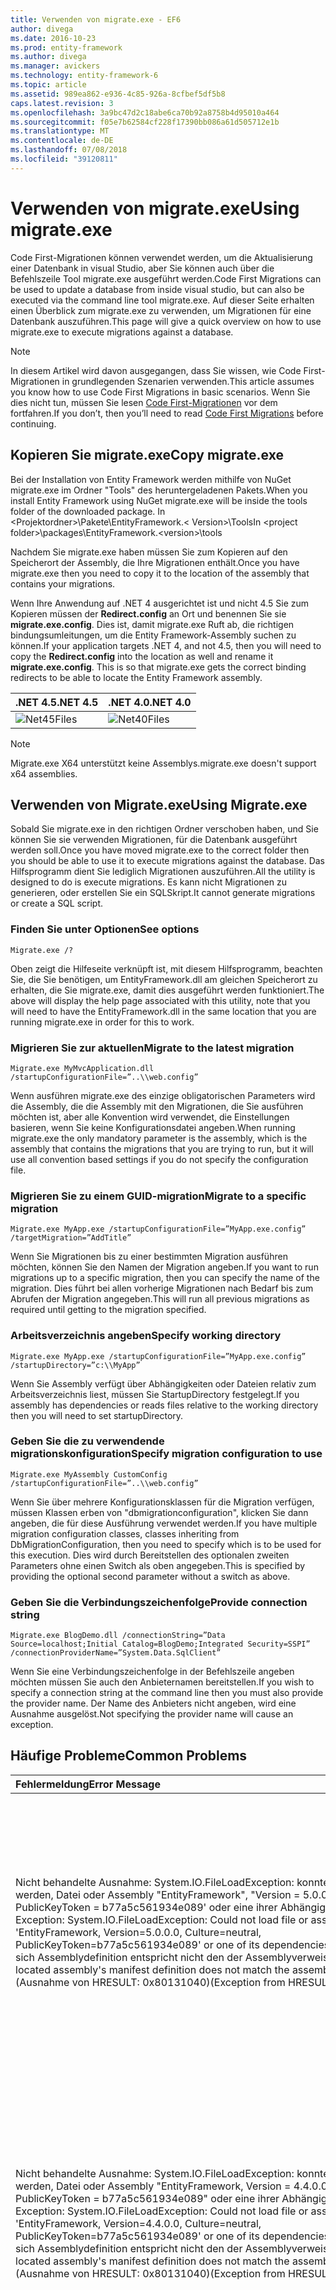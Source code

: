 ```yaml
---
title: Verwenden von migrate.exe - EF6
author: divega
ms.date: 2016-10-23
ms.prod: entity-framework
ms.author: divega
ms.manager: avickers
ms.technology: entity-framework-6
ms.topic: article
ms.assetid: 989ea862-e936-4c85-926a-8cfbef5df5b8
caps.latest.revision: 3
ms.openlocfilehash: 3a9bc47d2c18abe6ca70b92a8758b4d95010a464
ms.sourcegitcommit: f05e7b62584cf228f17390bb086a61d505712e1b
ms.translationtype: MT
ms.contentlocale: de-DE
ms.lasthandoff: 07/08/2018
ms.locfileid: "39120811"
---
```

# <a name="using-migrateexe"></a><span data-ttu-id="25e2f-102">Verwenden von migrate.exe</span><span class="sxs-lookup"><span data-stu-id="25e2f-102">Using migrate.exe</span></span>
<span data-ttu-id="25e2f-103">Code First-Migrationen können verwendet werden, um die Aktualisierung einer Datenbank in visual Studio, aber Sie können auch über die Befehlszeile Tool migrate.exe ausgeführt werden.</span><span class="sxs-lookup"><span data-stu-id="25e2f-103">Code First Migrations can be used to update a database from inside visual studio, but can also be executed via the command line tool migrate.exe.</span></span> <span data-ttu-id="25e2f-104">Auf dieser Seite erhalten einen Überblick zum migrate.exe zu verwenden, um Migrationen für eine Datenbank auszuführen.</span><span class="sxs-lookup"><span data-stu-id="25e2f-104">This page will give a quick overview on how to use migrate.exe to execute migrations against a database.</span></span>

> [!NOTE]
> <span data-ttu-id="25e2f-105">In diesem Artikel wird davon ausgegangen, dass Sie wissen, wie Code First-Migrationen in grundlegenden Szenarien verwenden.</span><span class="sxs-lookup"><span data-stu-id="25e2f-105">This article assumes you know how to use Code First Migrations in basic scenarios.</span></span> <span data-ttu-id="25e2f-106">Wenn Sie dies nicht tun, müssen Sie lesen [Code First-Migrationen](~/ef6/modeling/code-first/migrations/index.md) vor dem fortfahren.</span><span class="sxs-lookup"><span data-stu-id="25e2f-106">If you don’t, then you’ll need to read [Code First Migrations](~/ef6/modeling/code-first/migrations/index.md) before continuing.</span></span>

## <a name="copy-migrateexe"></a><span data-ttu-id="25e2f-107">Kopieren Sie migrate.exe</span><span class="sxs-lookup"><span data-stu-id="25e2f-107">Copy migrate.exe</span></span>

<span data-ttu-id="25e2f-108">Bei der Installation von Entity Framework werden mithilfe von NuGet migrate.exe im Ordner "Tools" des heruntergeladenen Pakets.</span><span class="sxs-lookup"><span data-stu-id="25e2f-108">When you install Entity Framework using NuGet migrate.exe will be inside the tools folder of the downloaded package.</span></span> <span data-ttu-id="25e2f-109">In &lt;Projektordner&gt;\\Pakete\\EntityFramework.&lt; Version&gt;\\Tools</span><span class="sxs-lookup"><span data-stu-id="25e2f-109">In &lt;project folder&gt;\\packages\\EntityFramework.&lt;version&gt;\\tools</span></span>

<span data-ttu-id="25e2f-110">Nachdem Sie migrate.exe haben müssen Sie zum Kopieren auf den Speicherort der Assembly, die Ihre Migrationen enthält.</span><span class="sxs-lookup"><span data-stu-id="25e2f-110">Once you have migrate.exe then you need to copy it to the location of the assembly that contains your migrations.</span></span>

<span data-ttu-id="25e2f-111">Wenn Ihre Anwendung auf .NET 4 ausgerichtet ist und nicht 4.5 Sie zum Kopieren müssen der **Redirect.config** an Ort und benennen Sie sie **migrate.exe.config**. Dies ist, damit migrate.exe Ruft ab, die richtigen bindungsumleitungen, um die Entity Framework-Assembly suchen zu können.</span><span class="sxs-lookup"><span data-stu-id="25e2f-111">If your application targets .NET 4, and not 4.5, then you will need to copy the **Redirect.config** into the location as well and rename it **migrate.exe.config**. This is so that migrate.exe gets the correct binding redirects to be able to locate the Entity Framework assembly.</span></span>

| <span data-ttu-id="25e2f-112">.NET 4.5</span><span class="sxs-lookup"><span data-stu-id="25e2f-112">.NET 4.5</span></span>                                   | <span data-ttu-id="25e2f-113">.NET 4.0</span><span class="sxs-lookup"><span data-stu-id="25e2f-113">.NET 4.0</span></span>                                   |
|:-------------------------------------------|:-------------------------------------------|
| ![Net45Files](~/ef6/media/net45files.png)  | ![Net40Files](~/ef6/media/net40files.png)  |

> [!NOTE]
> <span data-ttu-id="25e2f-116">Migrate.exe X64 unterstützt keine Assemblys.</span><span class="sxs-lookup"><span data-stu-id="25e2f-116">migrate.exe doesn't support x64 assemblies.</span></span>

## <a name="using-migrateexe"></a><span data-ttu-id="25e2f-117">Verwenden von Migrate.exe</span><span class="sxs-lookup"><span data-stu-id="25e2f-117">Using Migrate.exe</span></span>

<span data-ttu-id="25e2f-118">Sobald Sie migrate.exe in den richtigen Ordner verschoben haben, und Sie können Sie sie verwenden Migrationen, für die Datenbank ausgeführt werden soll.</span><span class="sxs-lookup"><span data-stu-id="25e2f-118">Once you have moved migrate.exe to the correct folder then you should be able to use it to execute migrations against the database.</span></span> <span data-ttu-id="25e2f-119">Das Hilfsprogramm dient Sie lediglich Migrationen auszuführen.</span><span class="sxs-lookup"><span data-stu-id="25e2f-119">All the utility is designed to do is execute migrations.</span></span> <span data-ttu-id="25e2f-120">Es kann nicht Migrationen zu generieren, oder erstellen Sie ein SQL­Skript.</span><span class="sxs-lookup"><span data-stu-id="25e2f-120">It cannot generate migrations or create a SQL script.</span></span>

### <a name="see-options"></a><span data-ttu-id="25e2f-121">Finden Sie unter Optionen</span><span class="sxs-lookup"><span data-stu-id="25e2f-121">See options</span></span>

``` console
Migrate.exe /?
```

<span data-ttu-id="25e2f-122">Oben zeigt die Hilfeseite verknüpft ist, mit diesem Hilfsprogramm, beachten Sie, die Sie benötigen, um EntityFramework.dll am gleichen Speicherort zu erhalten, die Sie migrate.exe, damit dies ausgeführt werden funktioniert.</span><span class="sxs-lookup"><span data-stu-id="25e2f-122">The above will display the help page associated with this utility, note that you will need to have the EntityFramework.dll in the same location that you are running migrate.exe in order for this to work.</span></span>

### <a name="migrate-to-the-latest-migration"></a><span data-ttu-id="25e2f-123">Migrieren Sie zur aktuellen</span><span class="sxs-lookup"><span data-stu-id="25e2f-123">Migrate to the latest migration</span></span>

``` console
Migrate.exe MyMvcApplication.dll /startupConfigurationFile=”..\\web.config”
```

<span data-ttu-id="25e2f-124">Wenn ausführen migrate.exe des einzige obligatorischen Parameters wird die Assembly, die die Assembly mit den Migrationen, die Sie ausführen möchten ist, aber alle Konvention wird verwendet, die Einstellungen basieren, wenn Sie keine Konfigurationsdatei angeben.</span><span class="sxs-lookup"><span data-stu-id="25e2f-124">When running migrate.exe the only mandatory parameter is the assembly, which is the assembly that contains the migrations that you are trying to run, but it will use all convention based settings if you do not specify the configuration file.</span></span>

### <a name="migrate-to-a-specific-migration"></a><span data-ttu-id="25e2f-125">Migrieren Sie zu einem GUID-migration</span><span class="sxs-lookup"><span data-stu-id="25e2f-125">Migrate to a specific migration</span></span>

``` console
Migrate.exe MyApp.exe /startupConfigurationFile=”MyApp.exe.config” /targetMigration=”AddTitle”
```

<span data-ttu-id="25e2f-126">Wenn Sie Migrationen bis zu einer bestimmten Migration ausführen möchten, können Sie den Namen der Migration angeben.</span><span class="sxs-lookup"><span data-stu-id="25e2f-126">If you want to run migrations up to a specific migration, then you can specify the name of the migration.</span></span> <span data-ttu-id="25e2f-127">Dies führt bei allen vorherige Migrationen nach Bedarf bis zum Abrufen der Migration angegeben.</span><span class="sxs-lookup"><span data-stu-id="25e2f-127">This will run all previous migrations as required until getting to the migration specified.</span></span>

### <a name="specify-working-directory"></a><span data-ttu-id="25e2f-128">Arbeitsverzeichnis angeben</span><span class="sxs-lookup"><span data-stu-id="25e2f-128">Specify working directory</span></span>

``` console
Migrate.exe MyApp.exe /startupConfigurationFile=”MyApp.exe.config” /startupDirectory=”c:\\MyApp”
```

<span data-ttu-id="25e2f-129">Wenn Sie Assembly verfügt über Abhängigkeiten oder Dateien relativ zum Arbeitsverzeichnis liest, müssen Sie StartupDirectory festgelegt.</span><span class="sxs-lookup"><span data-stu-id="25e2f-129">If you assembly has dependencies or reads files relative to the working directory then you will need to set startupDirectory.</span></span>

### <a name="specify-migration-configuration-to-use"></a><span data-ttu-id="25e2f-130">Geben Sie die zu verwendende migrationskonfiguration</span><span class="sxs-lookup"><span data-stu-id="25e2f-130">Specify migration configuration to use</span></span>

``` console
Migrate.exe MyAssembly CustomConfig /startupConfigurationFile=”..\\web.config”
```

<span data-ttu-id="25e2f-131">Wenn Sie über mehrere Konfigurationsklassen für die Migration verfügen, müssen Klassen erben von "dbmigrationconfiguration", klicken Sie dann angeben, die für diese Ausführung verwendet werden.</span><span class="sxs-lookup"><span data-stu-id="25e2f-131">If you have multiple migration configuration classes, classes inheriting from DbMigrationConfiguration, then you need to specify which is to be used for this execution.</span></span> <span data-ttu-id="25e2f-132">Dies wird durch Bereitstellen des optionalen zweiten Parameters ohne einen Switch als oben angegeben.</span><span class="sxs-lookup"><span data-stu-id="25e2f-132">This is specified by providing the optional second parameter without a switch as above.</span></span>

### <a name="provide-connection-string"></a><span data-ttu-id="25e2f-133">Geben Sie die Verbindungszeichenfolge</span><span class="sxs-lookup"><span data-stu-id="25e2f-133">Provide connection string</span></span>

``` console
Migrate.exe BlogDemo.dll /connectionString=”Data Source=localhost;Initial Catalog=BlogDemo;Integrated Security=SSPI” /connectionProviderName=”System.Data.SqlClient”
```

<span data-ttu-id="25e2f-134">Wenn Sie eine Verbindungszeichenfolge in der Befehlszeile angeben möchten müssen Sie auch den Anbieternamen bereitstellen.</span><span class="sxs-lookup"><span data-stu-id="25e2f-134">If you wish to specify a connection string at the command line then you must also provide the provider name.</span></span> <span data-ttu-id="25e2f-135">Der Name des Anbieters nicht angeben, wird eine Ausnahme ausgelöst.</span><span class="sxs-lookup"><span data-stu-id="25e2f-135">Not specifying the provider name will cause an exception.</span></span>

## <a name="common-problems"></a><span data-ttu-id="25e2f-136">Häufige Probleme</span><span class="sxs-lookup"><span data-stu-id="25e2f-136">Common Problems</span></span>

| <span data-ttu-id="25e2f-137">Fehlermeldung</span><span class="sxs-lookup"><span data-stu-id="25e2f-137">Error Message</span></span>                                                                                                                                                                                                                                                                                                                      | <span data-ttu-id="25e2f-138">Lösung</span><span class="sxs-lookup"><span data-stu-id="25e2f-138">Solution</span></span>                                                                                                                                                                                                                                                                                             |
|:-----------------------------------------------------------------------------------------------------------------------------------------------------------------------------------------------------------------------------------------------------------------------------------------------------------------------------------|:-----------------------------------------------------------------------------------------------------------------------------------------------------------------------------------------------------------------------------------------------------------------------------------------------------|
| <span data-ttu-id="25e2f-139">Nicht behandelte Ausnahme: System.IO.FileLoadException: konnte nicht geladen werden, Datei oder Assembly "EntityFramework", "Version = 5.0.0.0, Culture = Neutral, PublicKeyToken = b77a5c561934e089' oder eine ihrer Abhängigkeiten.</span><span class="sxs-lookup"><span data-stu-id="25e2f-139">Unhandled Exception: System.IO.FileLoadException:  Could not load file or assembly 'EntityFramework, Version=5.0.0.0, Culture=neutral, PublicKeyToken=b77a5c561934e089' or one of its dependencies.</span></span> <span data-ttu-id="25e2f-140">Das manifest der sich Assemblydefinition entspricht nicht den der Assemblyverweis verweist.</span><span class="sxs-lookup"><span data-stu-id="25e2f-140">The located assembly's manifest definition does not match the assembly reference.</span></span> <span data-ttu-id="25e2f-141">(Ausnahme von HRESULT: 0x80131040)</span><span class="sxs-lookup"><span data-stu-id="25e2f-141">(Exception from HRESULT: 0x80131040)</span></span>         | <span data-ttu-id="25e2f-142">Dies bedeutet normalerweise, dass Sie eine .NET 4-Anwendung ohne die Datei Redirect.config ausgeführt werden.</span><span class="sxs-lookup"><span data-stu-id="25e2f-142">This typically means that you are running a .NET 4 application without the Redirect.config file.</span></span> <span data-ttu-id="25e2f-143">Sie müssen die Redirect.config in am gleichen Speicherort wie migrate.exe kopieren aus, und benennen Sie sie in migrate.exe.config.</span><span class="sxs-lookup"><span data-stu-id="25e2f-143">You need to copy the Redirect.config to the same location as migrate.exe and rename it to migrate.exe.config.</span></span>                                                                                       |
| <span data-ttu-id="25e2f-144">Nicht behandelte Ausnahme: System.IO.FileLoadException: konnte nicht geladen werden, Datei oder Assembly "EntityFramework, Version = 4.4.0.0, Kultur = Neutral, PublicKeyToken = b77a5c561934e089" oder eine ihrer Abhängigkeiten.</span><span class="sxs-lookup"><span data-stu-id="25e2f-144">Unhandled Exception: System.IO.FileLoadException: Could not load file or assembly 'EntityFramework, Version=4.4.0.0, Culture=neutral, PublicKeyToken=b77a5c561934e089' or one of its dependencies.</span></span> <span data-ttu-id="25e2f-145">Das manifest der sich Assemblydefinition entspricht nicht den der Assemblyverweis verweist.</span><span class="sxs-lookup"><span data-stu-id="25e2f-145">The located assembly's manifest definition does not match the assembly reference.</span></span> <span data-ttu-id="25e2f-146">(Ausnahme von HRESULT: 0x80131040)</span><span class="sxs-lookup"><span data-stu-id="25e2f-146">(Exception from HRESULT: 0x80131040)</span></span>          | <span data-ttu-id="25e2f-147">Diese Ausnahme bedeutet, dass Sie .NET 4.5 ausgeführt werden, die Anwendung mit der Redirect.config an den migrate.exe-Speicherort kopiert.</span><span class="sxs-lookup"><span data-stu-id="25e2f-147">This exception means that you are running a .NET 4.5 application with the Redirect.config copied to the migrate.exe location.</span></span> <span data-ttu-id="25e2f-148">Wenn Ihre app auf .NET 4.5 ist, müssen Sie keine haben die Config-Datei mit die umleitungen in.</span><span class="sxs-lookup"><span data-stu-id="25e2f-148">If your app is .NET 4.5 then you do not need to have the config file with the redirects inside.</span></span> <span data-ttu-id="25e2f-149">Löschen Sie die migrate.exe.config-Datei.</span><span class="sxs-lookup"><span data-stu-id="25e2f-149">Delete the migrate.exe.config file.</span></span>                                    |
| <span data-ttu-id="25e2f-150">Fehler: Kann nicht zum Aktualisieren der Datenbank, um das aktuelle Modell übereinstimmen, da es ausstehende Änderungen gibt und die automatische Migration deaktiviert ist.</span><span class="sxs-lookup"><span data-stu-id="25e2f-150">ERROR: Unable to update database to match the current model because there are pending changes and automatic migration is disabled.</span></span> <span data-ttu-id="25e2f-151">Schreiben Sie die ausstehenden modelländerungen für eine Migration codebasierte oder aktivieren Sie die automatische Migration.</span><span class="sxs-lookup"><span data-stu-id="25e2f-151">Either write the pending model changes to a code-based migration or enable automatic migration.</span></span> <span data-ttu-id="25e2f-152">Legen Sie DbMigrationsConfiguration.AutomaticMigrationsEnabled auf True, um die automatische Migration aktivieren.</span><span class="sxs-lookup"><span data-stu-id="25e2f-152">Set DbMigrationsConfiguration.AutomaticMigrationsEnabled to true to enable automatic migration.</span></span> | <span data-ttu-id="25e2f-153">Dieser Fehler tritt bei der Migration wird ausgeführt, wenn Sie noch nicht erstellt haben, eine Migration zum bewältigen der Änderungen am Modell vorgenommen, und die Datenbank nicht das Modell entspricht.</span><span class="sxs-lookup"><span data-stu-id="25e2f-153">This error occurs if running migrate when you haven’t created a migration to cope with changes made to the model, and the database does not match the model.</span></span> <span data-ttu-id="25e2f-154">Hinzufügen einer Eigenschaft auf eine Modellklasse, die dann migrate.exe ausführen, ohne eine Migration aus, um die Datenbank zu aktualisieren, ist ein Beispiel hierfür.</span><span class="sxs-lookup"><span data-stu-id="25e2f-154">Adding a property to a model class then running migrate.exe without creating a migration to upgrade the database is an example of this.</span></span> |
| <span data-ttu-id="25e2f-155">Fehler: Typ wird für Member nicht aufgelöst "System.Data.Entity.Migrations.Design.ToolingFacade+UpdateRunner,EntityFramework, Version = 5.0.0.0, Culture = Neutral, PublicKeyToken = b77a5c561934e089'.</span><span class="sxs-lookup"><span data-stu-id="25e2f-155">ERROR: Type is not resolved for member 'System.Data.Entity.Migrations.Design.ToolingFacade+UpdateRunner,EntityFramework, Version=5.0.0.0, Culture=neutral, PublicKeyToken=b77a5c561934e089'.</span></span>                                                                                                                                       | <span data-ttu-id="25e2f-156">Dieser Fehler kann durch Angabe einer falschen Startverzeichnis verursacht werden.</span><span class="sxs-lookup"><span data-stu-id="25e2f-156">This error can be caused by specifying an incorrect startup directory.</span></span> <span data-ttu-id="25e2f-157">Dies muss der Speicherort der migrate.exe sein.</span><span class="sxs-lookup"><span data-stu-id="25e2f-157">This must be the location of migrate.exe</span></span>                                                                                                                                                                                      |
| <span data-ttu-id="25e2f-158">Nicht behandelte Ausnahme: System.NullReferenceException: der Objektverweis ist nicht auf eine Instanz eines Objekts festgelegt.</span><span class="sxs-lookup"><span data-stu-id="25e2f-158">Unhandled Exception: System.NullReferenceException: Object reference not set to an instance of an object.</span></span> <br/>   <span data-ttu-id="25e2f-159">am System.Data.Entity.Migrations.Console.Program.Main (String [] Args)</span><span class="sxs-lookup"><span data-stu-id="25e2f-159">at System.Data.Entity.Migrations.Console.Program.Main(String[] args)</span></span>                                                                                                                                             | <span data-ttu-id="25e2f-160">Dies kann verursacht werden, indem ein erforderlicher Parameter für ein Szenario, das Sie verwenden nicht angeben.</span><span class="sxs-lookup"><span data-stu-id="25e2f-160">This can be caused by not specifying a required parameter for a scenario that you are using.</span></span> <span data-ttu-id="25e2f-161">Z. B. Angeben einer Verbindungszeichenfolge ohne Angabe der Name des Anbieters ein.</span><span class="sxs-lookup"><span data-stu-id="25e2f-161">For example specifying a connection string without specifying the provider name.</span></span>                                                                                                                        |
| <span data-ttu-id="25e2f-162">Fehler: mehrere Typen von Migrationen-Konfiguration wurde in der Assembly 'ClassLibrary1' gefunden.</span><span class="sxs-lookup"><span data-stu-id="25e2f-162">ERROR: More than one migrations configuration type was found in the assembly 'ClassLibrary1'.</span></span> <span data-ttu-id="25e2f-163">Geben Sie den Namen eines verwenden.</span><span class="sxs-lookup"><span data-stu-id="25e2f-163">Specify the name of the one to use.</span></span>                                                                                                                                                                                                  | <span data-ttu-id="25e2f-164">Wie in der Fehlermeldung angegeben, ist es mehr als eine Konfigurationsklasse in der angegebenen Assembly an.</span><span class="sxs-lookup"><span data-stu-id="25e2f-164">As the error states, there is more than one configuration class in the given assembly.</span></span> <span data-ttu-id="25e2f-165">Sie müssen die /configurationType-Schalter verwenden, um anzugeben, welche verwenden.</span><span class="sxs-lookup"><span data-stu-id="25e2f-165">You must use the /configurationType switch to specify which to use.</span></span>                                                                                                                                           |
| <span data-ttu-id="25e2f-166">Fehler: Konnte nicht geladen werden, Datei oder Assembly '&lt;AssemblyName&gt;' oder eine ihrer Abhängigkeiten.</span><span class="sxs-lookup"><span data-stu-id="25e2f-166">ERROR: Could not load file or assembly ‘&lt;assemblyName&gt;’ or one of its dependencies.</span></span> <span data-ttu-id="25e2f-167">Die angegebene Assembly oder die Codebasis ist ungültig.</span><span class="sxs-lookup"><span data-stu-id="25e2f-167">The given assembly name or codebase was invalid.</span></span> <span data-ttu-id="25e2f-168">(Ausnahme von HRESULT: 0x80131047)</span><span class="sxs-lookup"><span data-stu-id="25e2f-168">(Exception from HRESULT: 0x80131047)</span></span>                                                                                                                                                    | <span data-ttu-id="25e2f-169">Dies kann verursacht werden, durch Angeben von Namen einer Assembly falsch oder ohne</span><span class="sxs-lookup"><span data-stu-id="25e2f-169">This can be caused by specifying an assembly name incorrectly or not having</span></span>                                                                                                                                                                                                                          |
| <span data-ttu-id="25e2f-170">Fehler: Konnte nicht geladen werden, Datei oder Assembly '&lt;AssemblyName&gt;' oder eine ihrer Abhängigkeiten.</span><span class="sxs-lookup"><span data-stu-id="25e2f-170">ERROR: Could not load file or assembly ‘&lt;assemblyName&gt;' or one of its dependencies.</span></span> <span data-ttu-id="25e2f-171">Es wurde versucht, ein Programm mit einem falschen Format zu laden.</span><span class="sxs-lookup"><span data-stu-id="25e2f-171">An attempt was made to load a program with an incorrect format.</span></span>                                                                                                                                                                          | <span data-ttu-id="25e2f-172">Dies geschieht, wenn Sie versuchen, x X64 migrate.exe ausgeführt Anwendung.</span><span class="sxs-lookup"><span data-stu-id="25e2f-172">This happens if you are trying to run migrate.exe against an x64 application.</span></span> <span data-ttu-id="25e2f-173">EF 5.0 und unten funktioniert nur auf X86.</span><span class="sxs-lookup"><span data-stu-id="25e2f-173">EF 5.0 and below will only work on x86.</span></span>                                                                                                                                                                                |
